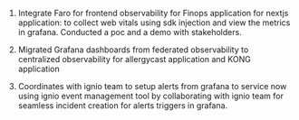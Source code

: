 1. Integrate Faro for frontend observability for Finops application for nextjs application: to collect web vitals using sdk injection and view the metrics in grafana. Conducted a poc and a demo with stakeholders.


2. Migrated Grafana dashboards from federated observability to centralized observability for allergycast application and KONG application


3. Coordinates with ignio team to setup alerts from grafana to service now using ignio event management tool by collaborating with ignio team for seamless incident creation for alerts triggers in grafana.
